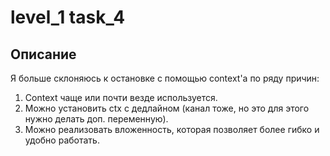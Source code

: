 # level_1 task_4

## Описание

Я больше склоняюсь к остановке с помощью context'a по ряду причин:

1) Context чаще или почти везде используется.
2) Можно установить ctx с дедлайном (канал тоже, но это для этого нужно делать доп. переменную).
3) Можно реализовать вложенность, которая позволяет более гибко и удобно работать.
